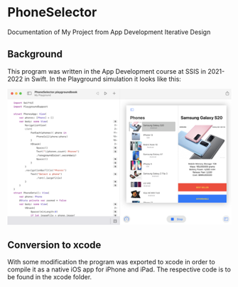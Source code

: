 # PhoneSelector
Documentation of My Project from App Development Iterative Design

## Background

This program was written in the App Development course at SSIS in 2021-2022 in Swift. In the Playground simulation it looks like this:

![Playground Simulation](playground_simulation.png)

## Conversion to xcode

With some modification the program was exported to xcode in order to compile it as a native iOS app for iPhone and iPad. The respective code is to be found in the xcode folder.
